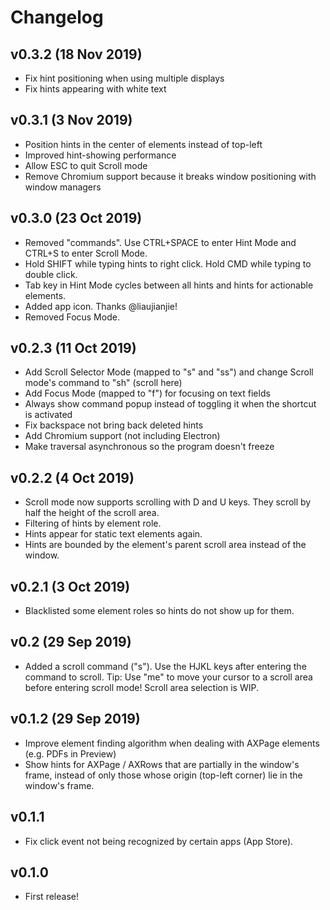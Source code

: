 # Changelog

## v0.3.2 (18 Nov 2019)

- Fix hint positioning when using multiple displays
- Fix hints appearing with white text

## v0.3.1 (3 Nov 2019)

- Position hints in the center of elements instead of top-left
- Improved hint-showing performance
- Allow ESC to quit Scroll mode
- Remove Chromium support because it breaks window positioning with window managers

## v0.3.0 (23 Oct 2019)

- Removed "commands". Use CTRL+SPACE to enter Hint Mode and CTRL+S to enter Scroll Mode.
- Hold SHIFT while typing hints to right click. Hold CMD while typing to double click.
- Tab key in Hint Mode cycles between all hints and hints for actionable elements.
- Added app icon. Thanks @liaujianjie!
- Removed Focus Mode.

## v0.2.3 (11 Oct 2019)

- Add Scroll Selector Mode (mapped to "s" and "ss") and change Scroll mode's command to "sh" (scroll here)
- Add Focus Mode (mapped to "f") for focusing on text fields
- Always show command popup instead of toggling it when the shortcut is activated
- Fix backspace not bring back deleted hints
- Add Chromium support (not including Electron)
- Make traversal asynchronous so the program doesn't freeze

## v0.2.2 (4 Oct 2019)

- Scroll mode now supports scrolling with D and U keys. They scroll by half the height of the scroll area.
- Filtering of hints by element role.
- Hints appear for static text elements again.
- Hints are bounded by the element's parent scroll area instead of the window.

## v0.2.1 (3 Oct 2019)

- Blacklisted some element roles so hints do not show up for them.

## v0.2 (29 Sep 2019)

- Added a scroll command ("s"). Use the HJKL keys after entering the command to scroll. Tip: Use "me" to move your cursor to a scroll area before entering scroll mode! Scroll area selection is WIP.

## v0.1.2 (29 Sep 2019)

- Improve element finding algorithm when dealing with AXPage elements (e.g. PDFs in Preview)
- Show hints for AXPage / AXRows that are partially in the window's frame, instead of only those whose origin (top-left corner) lie in the window's frame.

## v0.1.1

- Fix click event not being recognized by certain apps (App Store).

## v0.1.0

- First release!
